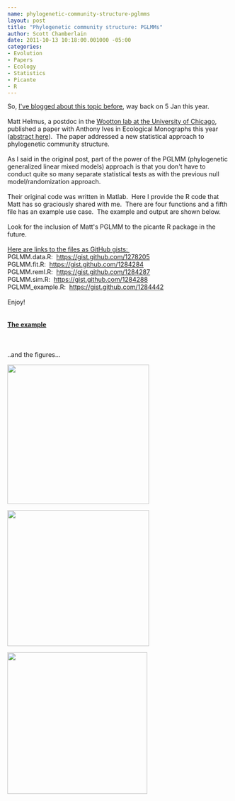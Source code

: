 ```yaml
--- 
name: phylogenetic-community-structure-pglmms
layout: post
title: "Phylogenetic community structure: PGLMMs"
author: Scott Chamberlain
date: 2011-10-13 10:18:00.001000 -05:00
categories: 
- Evolution
- Papers
- Ecology
- Statistics
- Picante
- R
---
```

So, <a href="http://r-ecology.blogspot.com/2011/01/new-approach-to-analysis-of.html">I've blogged about this topic before</a>, way back on 5 Jan this year.<br /><br />Matt Helmus, a postdoc in the <a href="http://woottonlab.uchicago.edu/">Wootton lab at the University of Chicago</a>, published a paper with Anthony Ives in Ecological Monographs this year (<a href="http://www.esajournals.org/doi/abs/10.1890/10-1264.1">abstract here</a>). &nbsp;The paper addressed a new statistical approach to phylogenetic community structure. <br /><br />As I said in the original post, part of the power of the PGLMM (phylogenetic generalized linear mixed models) approach is that you don't have to conduct quite so many separate statistical tests as with the previous null model/randomization approach. <br /><br />Their original code was written in Matlab. &nbsp;Here I provide the R code that Matt has so graciously shared with me. &nbsp;There are four functions and a fifth file has an example use case. &nbsp;The example and output are shown below. <br /><br />Look for the inclusion of Matt's PGLMM to the picante R package in the future.<br /><br /><u>Here are links to the files as GitHub gists:&nbsp;</u><br />PGLMM.data.R: &nbsp;<a href="https://gist.github.com/1278205">https://gist.github.com/1278205</a><br />PGLMM.fit.R: &nbsp;<a href="https://gist.github.com/1284284">https://gist.github.com/1284284</a><br />PGLMM.reml.R: &nbsp;<a href="https://gist.github.com/1284287">https://gist.github.com/1284287</a><br />PGLMM.sim.R: &nbsp;<a href="https://gist.github.com/1284288">https://gist.github.com/1284288</a><br />PGLMM_example.R: &nbsp;<a href="https://gist.github.com/1284442">https://gist.github.com/1284442</a><br /><br />Enjoy!<br /><br /><br /><b><u>The example</u></b><br /><script src="https://gist.github.com/1284477.js?file=PGLMM_exampleoutput.R"></script><br /><br /><br />..and the figures...<br /><div class="separator" style="clear: both; text-align: center;"><a href="http://3.bp.blogspot.com/-ODHXaozYSFY/Tpb9qSXbbHI/AAAAAAAAFDg/hLHlGDiYRSw/s1600/plot1.png" imageanchor="1" style="clear: left; float: left; margin-bottom: 1em; margin-right: 1em;"><img border="0" height="315" src="http://3.bp.blogspot.com/-ODHXaozYSFY/Tpb9qSXbbHI/AAAAAAAAFDg/hLHlGDiYRSw/s320/plot1.png" width="320" /></a></div><br /><div class="separator" style="clear: both; text-align: center;"><a href="http://2.bp.blogspot.com/-tQYXCZWIMYs/Tpb9q5zF4EI/AAAAAAAAFDo/_iOxMYf5DsI/s1600/plot2.png" imageanchor="1" style="clear: left; float: left; margin-bottom: 1em; margin-right: 1em;"><img border="0" height="307" src="http://2.bp.blogspot.com/-tQYXCZWIMYs/Tpb9q5zF4EI/AAAAAAAAFDo/_iOxMYf5DsI/s320/plot2.png" width="320" /></a></div><br /><div class="separator" style="clear: both; text-align: center;"><a href="http://1.bp.blogspot.com/-fowoTDI0chc/Tpb9rMAlswI/AAAAAAAAFDw/7pvqZ-jpECk/s1600/plot3.png" imageanchor="1" style="clear: left; float: left; margin-bottom: 1em; margin-right: 1em;"><img border="0" height="320" src="http://1.bp.blogspot.com/-fowoTDI0chc/Tpb9rMAlswI/AAAAAAAAFDw/7pvqZ-jpECk/s320/plot3.png" width="316" /></a></div><br />
